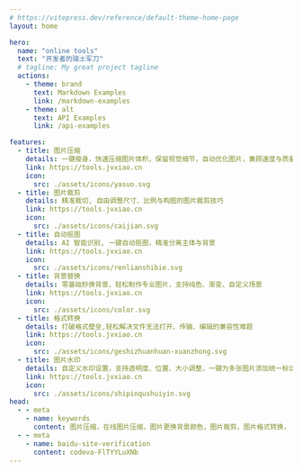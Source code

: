```yaml
---
# https://vitepress.dev/reference/default-theme-home-page
layout: home

hero:
  name: "online tools"
  text: "开发者的瑞士军刀"
  # tagline: My great project tagline
  actions:
    - theme: brand
      text: Markdown Examples
      link: /markdown-examples
    - theme: alt
      text: API Examples
      link: /api-examples

features:
  - title: 图片压缩
    details: 一键瘦身，快速压缩图片体积，保留视觉细节，自动优化图片，兼顾速度与质量
    link: https://tools.jvxiao.cn
    icon:
      src: ./assets/icons/yasuo.svg
  - title: 图片裁剪
    details: 精准裁切, 自由调整尺寸、比例与构图的图片裁剪技巧
    link: https://tools.jvxiao.cn
    icon:
      src: ./assets/icons/caijian.svg
  - title: 自动抠图
    details: AI 智能识别, 一键自动抠图，精准分离主体与背景
    link: https://tools.jvxiao.cn
    icon:
      src: ./assets/icons/renlianshibie.svg
  - title: 背景替换
    details: 零基础秒换背景，轻松制作专业图片，支持纯色、渐变、自定义场景
    link: https://tools.jvxiao.cn
    icon:
      src: ./assets/icons/color.svg
  - title: 格式转换
    details: 打破格式壁垒,轻松解决文件无法打开、传输、编辑的兼容性难题
    link: https://tools.jvxiao.cn
    icon:
      src: ./assets/icons/geshizhuanhuan-xuanzhong.svg
  - title: 图片水印
    details: 自定义水印设置，支持透明度、位置、大小调整，一键为多张图片添加统一标识，提升版权保护效率
    link: https://tools.jvxiao.cn
    icon:
      src: ./assets/icons/shipinqushuiyin.svg
head:
  - - meta
    - name: keywords
      content: 图片压缩，在线图片压缩，图片更换背景颜色，图片裁剪，图片格式转换， 图片水印
  - - meta
    - name: baidu-site-verification
      content: codeva-FlTYYLuXNb
---
```



